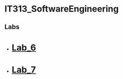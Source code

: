 # IT313_SoftwareEngineering

## Labs

* # [Lab_6](https://github.com/AbhiThumar/Software-Engineering-Lab/blob/main/IT313_202101123_Lab6.pdf)
* # [Lab_7](https://github.com/AbhiThumar/Software-Engineering-Lab/blob/main/IT-313_202101123_Lab7.pdf)

